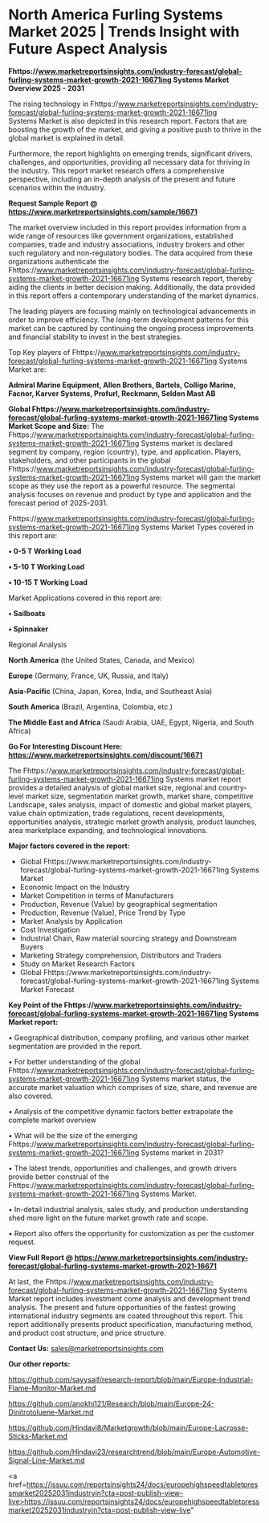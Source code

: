 # North America Furling Systems Market 2025 | Trends Insight with Future Aspect Analysis

<Strong> Fhttps://www.marketreportsinsights.com/industry-forecast/global-furling-systems-market-growth-2021-16671ing Systems Market Overview 2025 - 2031</strong>

The rising technology in Fhttps://www.marketreportsinsights.com/industry-forecast/global-furling-systems-market-growth-2021-16671ing Systems Market is also depicted in this research report. Factors that are boosting the growth of the market, and giving a positive push to thrive in the global market is explained in detail.

Furthermore, the report highlights on emerging trends, significant drivers, challenges, and opportunities, providing all necessary data for thriving in the industry. This report market research offers a comprehensive perspective, including an in-depth analysis of the present and future scenarios within the industry.

<strong>Request Sample Report @ <a href=https://www.marketreportsinsights.com/sample/16671>https://www.marketreportsinsights.com/sample/16671</a></strong>

The market overview included in this report provides information from a wide range of resources like government organizations, established companies, trade and industry associations, industry brokers and other such regulatory and non-regulatory bodies. The data acquired from these organizations authenticate the Fhttps://www.marketreportsinsights.com/industry-forecast/global-furling-systems-market-growth-2021-16671ing Systems research report, thereby aiding the clients in better decision making. Additionally, the data provided in this report offers a contemporary understanding of the market dynamics.

The leading players are focusing mainly on technological advancements in order to improve efficiency. The long-term development patterns for this market can be captured by continuing the ongoing process improvements and financial stability to invest in the best strategies.

Top Key players of Fhttps://www.marketreportsinsights.com/industry-forecast/global-furling-systems-market-growth-2021-16671ing Systems Market are:

<strong>Admiral Marine Equipment, Allen Brothers, Bartels, Colligo Marine, Facnor, Karver Systems, Profurl, Reckmann, Selden Mast AB</strong>

<strong><b>Global Fhttps://www.marketreportsinsights.com/industry-forecast/global-furling-systems-market-growth-2021-16671ing Systems Market Scope and Size:</b></strong>
The Fhttps://www.marketreportsinsights.com/industry-forecast/global-furling-systems-market-growth-2021-16671ing Systems market is declared segment by company, region (country), type, and application. Players, stakeholders, and other participants in the global Fhttps://www.marketreportsinsights.com/industry-forecast/global-furling-systems-market-growth-2021-16671ing Systems market will gain the market scope as they use the report as a powerful resource. The segmental analysis focuses on revenue and product by type and application and the forecast period of 2025-2031.

Fhttps://www.marketreportsinsights.com/industry-forecast/global-furling-systems-market-growth-2021-16671ing Systems Market Types covered in this report are:

<strong>• 0-5 T Working Load

• 5-10 T Working Load

• 10-15 T Working Load</strong>

Market Applications covered in this report are:

<strong>• Sailboats

• Spinnaker</strong> 

Regional Analysis

<strong>North America</strong> (the United States, Canada, and Mexico)

<strong>Europe</strong> (Germany, France, UK, Russia, and Italy)

<strong>Asia-Pacific</strong> (China, Japan, Korea, India, and Southeast Asia)

<strong>South America</strong> (Brazil, Argentina, Colombia, etc.)

<strong>The Middle East and Africa</strong> (Saudi Arabia, UAE, Egypt, Nigeria, and South Africa)

<strong>Go For Interesting Discount Here: <a href=https://www.marketreportsinsights.com/discount/16671>https://www.marketreportsinsights.com/discount/16671</a></strong>

The Fhttps://www.marketreportsinsights.com/industry-forecast/global-furling-systems-market-growth-2021-16671ing Systems market report provides a detailed analysis of global market size, regional and country-level market size, segmentation market growth, market share, competitive Landscape, sales analysis, impact of domestic and global market players, value chain optimization, trade regulations, recent developments, opportunities analysis, strategic market growth analysis, product launches, area marketplace expanding, and technological innovations.

<strong><b>Major factors covered in the report:</b></strong>
<ul>
  <li>Global Fhttps://www.marketreportsinsights.com/industry-forecast/global-furling-systems-market-growth-2021-16671ing Systems Market </li>
  <li>Economic Impact on the Industry</li>
  <li>Market Competition in terms of Manufacturers</li>
  <li>Production, Revenue (Value) by geographical segmentation</li>
  <li>Production, Revenue (Value), Price Trend by Type</li>
  <li>Market Analysis by Application</li>
  <li>Cost Investigation</li>
  <li>Industrial Chain, Raw material sourcing strategy and Downstream Buyers</li>
  <li>Marketing Strategy comprehension, Distributors and Traders</li>
  <li>Study on Market Research Factors</li>
  <li>Global Fhttps://www.marketreportsinsights.com/industry-forecast/global-furling-systems-market-growth-2021-16671ing Systems Market Forecast</li>
</ul>

<strong><b>Key Point of the Fhttps://www.marketreportsinsights.com/industry-forecast/global-furling-systems-market-growth-2021-16671ing Systems Market report:</b></strong>

• Geographical distribution, company profiling, and various other market segmentation are provided in the report.

• For better understanding of the global Fhttps://www.marketreportsinsights.com/industry-forecast/global-furling-systems-market-growth-2021-16671ing Systems market status, the accurate market valuation which comprises of size, share, and revenue are also covered.

• Analysis of the competitive dynamic factors better extrapolate the complete market overview

• What will be the size of the emerging Fhttps://www.marketreportsinsights.com/industry-forecast/global-furling-systems-market-growth-2021-16671ing Systems market in 2031?

• The latest trends, opportunities and challenges, and growth drivers provide better construal of the Fhttps://www.marketreportsinsights.com/industry-forecast/global-furling-systems-market-growth-2021-16671ing Systems Market.

• In-detail industrial analysis, sales study, and production understanding shed more light on the future market growth rate and scope.

• Report also offers the opportunity for customization as per the customer request.

<strong><b>View Full Report @ <a href=https://www.marketreportsinsights.com/industry-forecast/global-furling-systems-market-growth-2021-16671>https://www.marketreportsinsights.com/industry-forecast/global-furling-systems-market-growth-2021-16671</a></b></strong>


At last, the Fhttps://www.marketreportsinsights.com/industry-forecast/global-furling-systems-market-growth-2021-16671ing Systems Market report includes investment come analysis and development trend analysis. The present and future opportunities of the fastest growing international industry segments are coated throughout this report. This report additionally presents product specification, manufacturing method, and product cost structure, and price structure.

<strong>Contact Us:</strong>
sales@marketreportsinsights.com

<strong>Our other reports:</strong>

<a href=https://github.com/sayysaif/research-report/blob/main/Europe-Industrial-Flame-Monitor-Market.md>https://github.com/sayysaif/research-report/blob/main/Europe-Industrial-Flame-Monitor-Market.md</a>

<a href=https://github.com/anokhi121/Research/blob/main/Europe-24-Dinitrotoluene-Market.md>https://github.com/anokhi121/Research/blob/main/Europe-24-Dinitrotoluene-Market.md</a>

<a href=https://github.com/Hindavi8/Marketgrowth/blob/main/Europe-Lacrosse-Sticks-Market.md>https://github.com/Hindavi8/Marketgrowth/blob/main/Europe-Lacrosse-Sticks-Market.md</a>

<a href=https://github.com/Hindavi23/researchtrend/blob/main/Europe-Automotive-Signal-Line-Market.md>https://github.com/Hindavi23/researchtrend/blob/main/Europe-Automotive-Signal-Line-Market.md</a>

<a href=https://issuu.com/reportsinsights24/docs/europehighspeedtabletpressmarket20252031industryin?cta=post-publish-view-live>https://issuu.com/reportsinsights24/docs/europehighspeedtabletpressmarket20252031industryin?cta=post-publish-view-live</a>"
